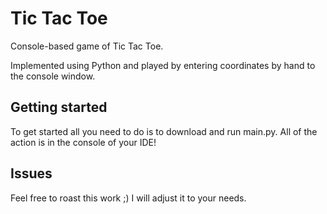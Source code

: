 # Tic Tac Toe
Console-based game of Tic Tac Toe.

Implemented using Python and played by entering coordinates by hand to the console window.

## Getting started
To get started all you need to do is to download and run main.py. All of the action is in the console of your IDE!

## Issues
Feel free to roast this work ;) I will adjust it to your needs.
